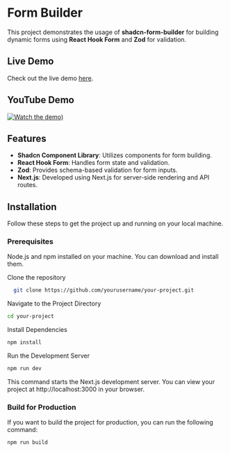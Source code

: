 # Form Builder

This project demonstrates the usage of **shadcn-form-builder** for building dynamic forms using **React Hook Form** and **Zod** for validation.

## Live Demo

Check out the live demo [here](https://shadcn-form-build.vercel.app/).

## YouTube Demo

[![Watch the demo](https://img.youtube.com/vi/Es3-0afAvj0/0.jpg))](https://www.youtube.com/watch?v=Es3-0afAvj0)

## Features

- **Shadcn Component Library**: Utilizes components for form building.
- **React Hook Form**: Handles form state and validation.
- **Zod**: Provides schema-based validation for form inputs.
- **Next.js**: Developed using Next.js for server-side rendering and API routes.

## Installation

Follow these steps to get the project up and running on your local machine.

### Prerequisites

Node.js and npm installed on your machine. You can download and install them.

Clone the repository

```bash
  git clone https://github.com/yourusername/your-project.git
```

Navigate to the Project Directory

```bash
cd your-project
```

Install Dependencies

```bash
npm install
```

Run the Development Server

```bash
npm run dev
```

This command starts the Next.js development server. You can view your project at http://localhost:3000 in your browser.

### Build for Production

If you want to build the project for production, you can run the following command:

```bash
npm run build
```
